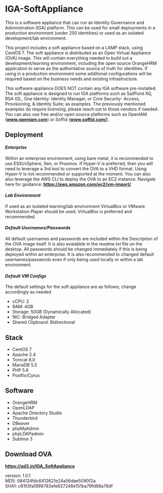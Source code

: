 # IGA-SoftAppliance

This is a software appliance that can run an Identity Governance and Administration (IGA) platform. This can be used for small deployments in a production environment (under 250 identities) or used as an isolated development/lab environment.

This project includes a soft appliance based on a LAMP stack, using CentOS 7. The soft appliance is distributed as an Open Virtual Appliance (OVA) image. This will contain everything needed to build out a development/learning environment, including the open source OrangeHRM application to serve as the authoritative source of truth for identities. If using in a production environment some additional configurations will be required based on the business needs and existing infrastructure.

This software appliance DOES NOT contain any IGA software pre-installed. The soft appliance is designed to run IGA platforms such as SailPoint IIQ, RSA IGL, One Identity: Identity Manager, or Core Security- Access, Provisioning, & Identity Suite; as examples. The previously mentioned examples do require licensing, please reach out to those vendors if needed. You can also use free and/or open source platforms such as OpenIAM (__www.openiam.com__) or Soffid (__www.soffid.com/__).

## Deployment

#### _Enterprise_
Within an enterprise environment, using bare metal, it is recommended to use ESXi/vSphere, Xen, or Proxmox. If Hyper-V is preferred, then you will need to leverage a 3rd tool to convert the OVA to a VHD format. Using Hyper-V is not recommended or supported at the moment. You can also also leverage the AWS CLI to deploy the OVA to an EC2 instance. Navigate here for guidance: __https://aws.amazon.com/ec2/vm-import/__

#### _Lab Environment_
If used as an isolated learning/lab environment VirtualBox or VMware Workstation Player should be used. VirtualBox is preferred and recommended.

#### _Default Usernames/Passwords_
All default usernames and passwords are included within the Description of the OVA image itself. It is also avaiabble in the _readme.txt_ file on the desktop. All passwords should be changed immediately if this is being deployed within an enterprise. It is also recommended to changed default usernames/passwords even if only being used locally or within a lab environment.

#### _Default VM Configs_
The default settings for the soft appliance are as follows; change accordingly as needed
- vCPU: 2
- RAM: 4GB
- Storage: 50GB (Dynamically Allocated)
- NIC: Bridged Adapter
- Shared Clipboard: Bidirectional

## Stack
- CentOS 7 <br />
- Apache 2.4 <br />
- Tomcat 8.0 <br />
- MariaDB 5.5 <br />
- PHP 5.6 <br />
- Postfix/Cyrus <br />

## Software
- OrangeHRM
- OpenLDAP
- Apache Directory Studio
- Thunderbird
- DBeaver
- phpMyAdmin
- phpLDAPadmin
- Sublime 3

## Download OVA
__https://ad3.in/IGA_SoftAppliance__ <br />

version: 1.0.1 <br />
MD5: 084124fdc6412621e24a56dae5090f2a <br />
SHA1: c6155fa1998783efe627248e151ba79fd68a78df <br />
